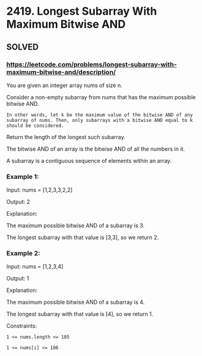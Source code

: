 # 2419. Longest Subarray With Maximum Bitwise AND

## SOLVED
### https://leetcode.com/problems/longest-subarray-with-maximum-bitwise-and/description/
You are given an integer array nums of size n.



Consider a non-empty subarray from nums that has the maximum possible bitwise AND.





	In other words, let k be the maximum value of the bitwise AND of any subarray of nums. Then, only subarrays with a bitwise AND equal to k should be considered.





Return the length of the longest such subarray.



The bitwise AND of an array is the bitwise AND of all the numbers in it.



A subarray is a contiguous sequence of elements within an array.





### Example 1:





Input: nums = [1,2,3,3,2,2]


Output: 2



Explanation:

The maximum possible bitwise AND of a subarray is 3.

The longest subarray with that value is [3,3], so we return 2.





### Example 2:





Input: nums = [1,2,3,4]


Output: 1



Explanation:

The maximum possible bitwise AND of a subarray is 4.

The longest subarray with that value is [4], so we return 1.







Constraints:





	1 <= nums.length <= 105

	1 <= nums[i] <= 106



